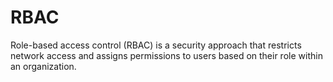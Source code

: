 # RBAC
Role-based access control (RBAC) is a security approach that restricts network access and assigns permissions to users based on their role within an organization.
